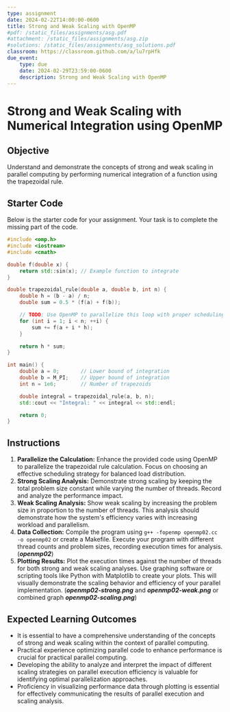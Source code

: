 ```yaml
---
type: assignment
date: 2024-02-22T14:00:00-0600
title: Strong and Weak Scaling with OpenMP
#pdf: /static_files/assignments/asg.pdf
#attachment: /static_files/assignments/asg.zip
#solutions: /static_files/assignments/asg_solutions.pdf
classroom: https://classroom.github.com/a/lu7rpHfk
due_event: 
    type: due
    date: 2024-02-29T23:59:00-0600
    description: Strong and Weak Scaling with OpenMP
---
```

# Strong and Weak Scaling with Numerical Integration using OpenMP

## Objective
Understand and demonstrate the concepts of strong and weak scaling in parallel computing by performing numerical integration of a function using the trapezoidal rule.

## Starter Code
Below is the starter code for your assignment. Your task is to complete the missing part of the code.

```c++
#include <omp.h>
#include <iostream>
#include <cmath>

double f(double x) {
    return std::sin(x); // Example function to integrate
}

double trapezoidal_rule(double a, double b, int n) {
    double h = (b - a) / n;
    double sum = 0.5 * (f(a) + f(b));

    // TODO: Use OpenMP to parallelize this loop with proper scheduling
    for (int i = 1; i < n; ++i) {
        sum += f(a + i * h);
    }

    return h * sum;
}

int main() {
    double a = 0;       // Lower bound of integration
    double b = M_PI;    // Upper bound of integration
    int n = 1e6;        // Number of trapezoids

    double integral = trapezoidal_rule(a, b, n);
    std::cout << "Integral: " << integral << std::endl;

    return 0;
}
```

## Instructions

1. **Parallelize the Calculation:** Enhance the provided code using OpenMP to parallelize the trapezoidal rule calculation. Focus on choosing an effective scheduling strategy for balanced load distribution.
2. **Strong Scaling Analysis:** Demonstrate strong scaling by keeping the total problem size constant while varying the number of threads. Record and analyze the performance impact.
3. **Weak Scaling Analysis:** Show weak scaling by increasing the problem size in proportion to the number of threads. This analysis should demonstrate how the system's efficiency varies with increasing workload and parallelism.
4. **Data Collection:** Compile the program using `g++ -fopenmp openmp02.cc -o openmp02` or create a Makefile. Execute your program with different thread counts and problem sizes, recording execution times for analysis. (**_openmp02_**)
5. **Plotting Results:** Plot the execution times against the number of threads for both strong and weak scaling analyses. Use graphing software or scripting tools like Python with Matplotlib to create your plots. This will visually demonstrate the scaling behavior and efficiency of your parallel implementation. (**_openmp02-strong.png_** and **_openmp02-weak.png_** or combined graph **_openmp02-scaling.png_**)

## Expected Learning Outcomes

- It is essential to have a comprehensive understanding of the concepts of strong and weak scaling within the context of parallel computing.
- Practical experience optimizing parallel code to enhance performance is crucial for practical parallel computing.
- Developing the ability to analyze and interpret the impact of different scaling strategies on parallel execution efficiency is valuable for identifying optimal parallelization approaches.
- Proficiency in visualizing performance data through plotting is essential for effectively communicating the results of parallel execution and scaling analysis.
